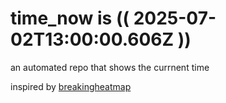 # time_now is (( 2025-07-02T13:00:00.606Z ))

an automated repo that shows the currnent time

inspired by [breakingheatmap](https://github.com/breakingheatmap/breakingheatmap)